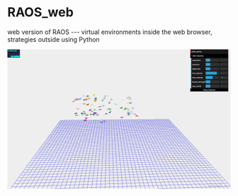# RAOS_web
web version of RAOS --- virtual environments inside the web browser, strategies outside using Python

![Screenshot](screenshot.png)
